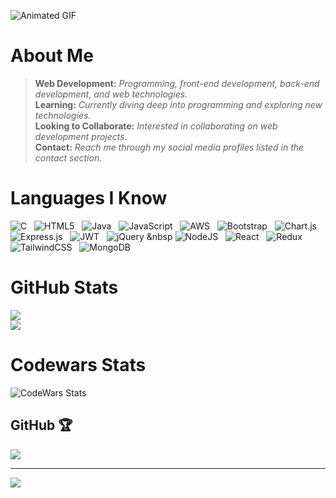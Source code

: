 ![Animated GIF](https://media4.giphy.com/media/v1.Y2lkPTc5MGI3NjExZDAyaDIyM2piaG9mNWJ5Y2prMWtqb2ExNzNwMmZ6YmNlZDh6dWZxcyZlcD12MV9pbnRlcm5hbF9naWZfYnlfaWQmY3Q9Zw/qgQUggAC3Pfv687qPC/giphy.gif)

# About Me
> **Web Development:**  *Programming, front-end development, back-end development, and web technologies.*  
> **Learning:**  *Currently diving deep into programming and exploring new technologies.*  
> **Looking to Collaborate:** *Interested in collaborating on web development projects.*  
> **Contact:**  *Reach me through my social media profiles listed in the contact section.*


# Languages I Know
![C](https://img.shields.io/badge/c-%2300599C.svg?style=flat-square&logo=c&logoColor=white)&nbsp;&nbsp;
![HTML5](https://img.shields.io/badge/html5-%23E34F26.svg?style=flat-square&logo=html5&logoColor=white)&nbsp;&nbsp;
![Java](https://img.shields.io/badge/java-%23ED8B00.svg?style=flat-square&logo=openjdk&logoColor=white)&nbsp;&nbsp;
![JavaScript](https://img.shields.io/badge/javascript-%23323330.svg?style=flat-square&logo=javascript&logoColor=%23F7DF1E)&nbsp;&nbsp;
![AWS](https://img.shields.io/badge/AWS-%23FF9900.svg?style=flat-square&logo=amazon-aws&logoColor=white)&nbsp;&nbsp;
![Bootstrap](https://img.shields.io/badge/bootstrap-%238511FA.svg?style=flat-square&logo=bootstrap&logoColor=white)&nbsp;&nbsp;
![Chart.js](https://img.shields.io/badge/chart.js-F5788D.svg?style=flat-square&logo=chart.js&logoColor=white)&nbsp;&nbsp;
![Express.js](https://img.shields.io/badge/express.js-%23404d59.svg?style=flat-square&logo=express&logoColor=%2361DAFB)&nbsp;&nbsp;
![JWT](https://img.shields.io/badge/JWT-black?style=flat-square&logo=JSON%20web%20tokens)&nbsp;&nbsp;
![jQuery](https://img.shields.io/badge/jquery-%230769AD.svg?style=flat-square&logo=jquery&logoColor=white)&nbsp;&nbsp
![NodeJS](https://img.shields.io/badge/node.js-6DA55F?style=flat-square&logo=node.js&logoColor=white)&nbsp;&nbsp;
![React](https://img.shields.io/badge/react-%2320232a.svg?style=flat-square&logo=react&logoColor=%2361DAFB)&nbsp;&nbsp;
![Redux](https://img.shields.io/badge/redux-%23593d88.svg?style=flat-square&logo=redux&logoColor=white)&nbsp;&nbsp;
![TailwindCSS](https://img.shields.io/badge/tailwindcss-%2338B2AC.svg?style=flat-square&logo=tailwind-css&logoColor=white)&nbsp;&nbsp;
![MongoDB](https://img.shields.io/badge/MongoDB-%234ea94b.svg?style=flat-square&logo=mongodb&logoColor=white)


# GitHub Stats
![](https://github-readme-streak-stats.herokuapp.com/?user=SUBHIN-TM&theme=dark&hide_border=false)<br/>
![](https://github-readme-stats.vercel.app/api/top-langs/?username=SUBHIN-TM&theme=dark&hide_border=false&include_all_commits=false&count_private=true&layout=compact)

# Codewars Stats
![CodeWars Stats](https://www.codewars.com/users/SUBHIN-TM/badges/large)


##  GitHub 🏆
![](https://github-profile-trophy.vercel.app/?username=SUBHIN-TM&theme=monokai&no-frame=false&no-bg=true&margin-w=4)

---
[![](https://visitcount.itsvg.in/api?id=SUBHIN-TM&icon=1&color=3)](https://visitcount.itsvg.in)

<!-- Proudly created with GPRM ( https://gprm.itsvg.in ) -->
